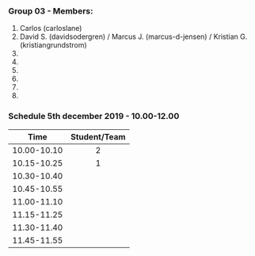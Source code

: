 ### Group 03 - Members:
1.  Carlos (carloslane)
2.  David S. (davidsodergren) / Marcus J. (marcus-d-jensen) / Kristian G. (kristiangrundstrom)
3. 
4. 
5. 
6. 
7. 
8. 

### Schedule 5th december 2019 - 10.00-12.00

| Time        |  Student/Team | 
|-------------|:-------------:|
| 10.00-10.10 |  2            |
| 10.15-10.25 |    1          |
| 10.30-10.40 |               |
| 10.45-10.55 |               |
| 11.00-11.10 |               |
| 11.15-11.25 |               |
| 11.30-11.40 |               |
| 11.45-11.55 |               |
